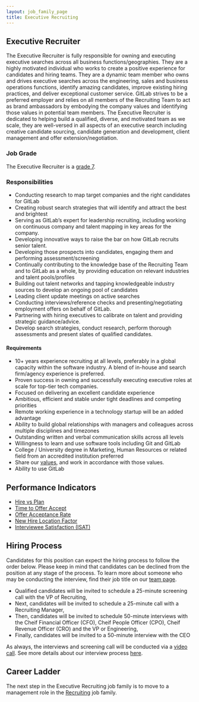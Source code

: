 ```yaml
---
layout: job_family_page
title: Executive Recruiting
---
```


## Executive Recruiter

The Executive Recruiter is fully responsible for owning and executing executive searches across all business functions/geographies. They are a highly motivated individual who works to create a positive experience for candidates and hiring teams.  They are a dynamic team member who owns and drives executive searches across the engineering, sales and business operations functions, identify amazing candidates, improve existing hiring practices, and deliver exceptional customer service. GitLab strives to be a preferred employer and relies on all members of the Recruiting Team to act as brand ambassadors by embodying the company values and identifying those values in potential team members. The Executive Recruiter is dedicated to helping build a qualified, diverse, and motivated team as we scale, they are well-versed in all aspects of an executive search including creative candidate sourcing, candidate generation and development, client management and offer extension/negotiation.

### Job Grade 

The Executive Recruiter is a [grade 7](/handbook/total-rewards/compensation/compensation-calculator/#gitlab-job-grades).

### Responsibilities

* Conducting research to map target companies and the right candidates for GitLab
* Creating robust search strategies that will identify and attract the best and brightest
* Serving as GitLab’s expert for leadership recruiting, including working on continuous company and talent mapping in key areas for the company.
* Developing innovative ways to raise the bar on how GitLab recruits senior talent.
* Developing those prospects into candidates, engaging them and performing assessment/screening
* Continually contributing to the knowledge base of the Recruiting Team and to GitLab as a whole, by providing education on relevant industries and talent pools/profiles
* Building out talent networks and tapping knowledgeable industry sources to develop an ongoing pool of candidates
* Leading client update meetings on active searches
* Conducting interviews/reference checks and presenting/negotiating employment offers on behalf of GitLab.
* Partnering with hiring executives to calibrate on talent and providing strategic guidance/advice.
* Develop search strategies, conduct research, perform thorough assessments and present slates of qualified candidates.

#### Requirements

* 10+ years experience recruiting at all levels, preferably in a global capacity within the software industry.  A blend of in-house and search firm/agency experience is preferred.
* Proven success in owning and successfully executing executive roles at scale for top-tier tech companies.
* Focused on delivering an excellent candidate experience
* Ambitious, efficient and stable under tight deadlines and competing priorities
* Remote working experience in a technology startup will be an added advantage
* Ability to build global relationships with managers and colleagues across multiple disciplines and timezones
* Outstanding written and verbal communication skills across all levels
* Willingness to learn and use software tools including Git and GitLab
* College / University degree in Marketing, Human Resources or related field from an accredited institution preferred
* Share our [values](/handbook/values/), and work in accordance with those values.
* Ability to use GitLab

## Performance Indicators

* [Hire vs Plan](https://about.gitlab.com/handbook/hiring/metrics/#hires-vs-plan)
* [Time to Offer Accept](https://about.gitlab.com/handbook/hiring/metrics/#time-to-offer-accept-days)
* [Offer Acceptance Rate](https://about.gitlab.com/handbook/hiring/metrics/#offer-acceptance-rate)
* [New Hire Location Factor](https://about.gitlab.com/handbook/hiring/metrics/#new-hire-location-factor)
* [Interviewee Satisfaction (ISAT)](https://about.gitlab.com/handbook/hiring/metrics/#interviewee-satisfaction-isat)

## Hiring Process

Candidates for this position can expect the hiring process to follow the order below. Please keep in mind that candidates can be declined from the position at any stage of the process. To learn more about someone who may be conducting the interview, find their job title on our [team page](https://about.gitlab.com/company/team/).

* Qualified candidates will be invited to schedule a 25-minute screening call with the VP of Recruiting,
* Next, candidates will be invited to schedule a 25-minute call with a Recruiting Manager,
* Then, candidates will be invited to schedule 50-minute interviews with the Cheif Financial Officer (CFO), Cheif People Officer (CPO), Cheif Revenue Officer (CRO) and the VP or Engineering,
* Finally, candidates will be invited to a 50-minute interview with the CEO

As always, the interviews and screening call will be conducted via a [video call](https://about.gitlab.com/handbook/communication/#video-calls). See more details about our interview process [here](https://about.gitlab.com/handbook/hiring/interviewing/).

## Career Ladder 

The next step in the Executive Recruiting job family is to move to a management role in the [Recruiting](/job-families/people-ops/recruiter) job family. 

